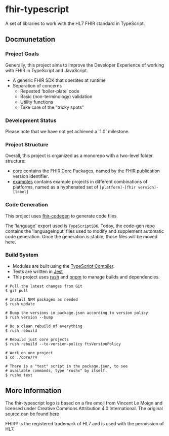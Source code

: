 # fhir-typescript

A set of libraries to work with the HL7 FHIR standard in TypeScript.

## Docmunetation

### Project Goals

Generally, this project aims to improve the Developer Experience of working with FHIR in TypeScript and JavaScript.

* A generic FHIR SDK that operates at runtime
* Separation of concerns
  * Repeated ‘boiler-plate’ code
  * Basic (non-terminology) validation
  * Utility functions
  * Take care of the "tricky spots"

### Development Status

Please note that we have not yet achieved a '1.0' milestone.

### Project Structure

Overall, this project is organized as a monorepo with a two-level folder structure:
* [core](core) contains the FHIR Core Packages, named by the FHIR publication version identifier.
* [examples](examples) contains example projects in different combinations of platforms, named as a hyphenated set of `[platform]-[fhir version]-[label]`


### Code Generation

This project uses [fhir-codegen](http://github.com/microsoft/fhir-codegen) to generate code files.

The 'language' export used is `TypeScriptSDK`.  Today, the code-gen repo contains the 'languageInput' files used to modify and supplement automatic code generation.  Once the generation is stable, those files will be moved here.

### Build System

* Modules are built using the [TypeScript Compiler](https://www.typescriptlang.org/download).
* Tests are written in [Jest](https://jestjs.io)
* This project uses [rush](https://rushjs.io/) and [pnpm](https://pnpm.io/) to manage builds and dependencies.


```
# Pull the latest changes from Git
$ git pull

# Install NPM packages as needed
$ rush update

# Bump the versions in package.json according to version policy
$ rush version --bump

# Do a clean rebuild of everything
$ rush rebuild

# Rebuild just core projects
$ rush rebuild --to-version-policy ftsVersionPolicy

# Work on one project
$ cd ./core/r4

# There is a "test" script in the package.json, to see
# available commands, type "rushx" by itself.
$ rushx test
```

## More Information

The fhir-typescript logo is based on a fire emoji from Vincent Le Moign and licensed under Creative Commons Attribution 4.0 International.  The original source can be found [here](https://commons.wikimedia.org/wiki/File:656-fire.svg)

FHIR&reg; is the registered trademark of HL7 and is used with the permission of HL7.